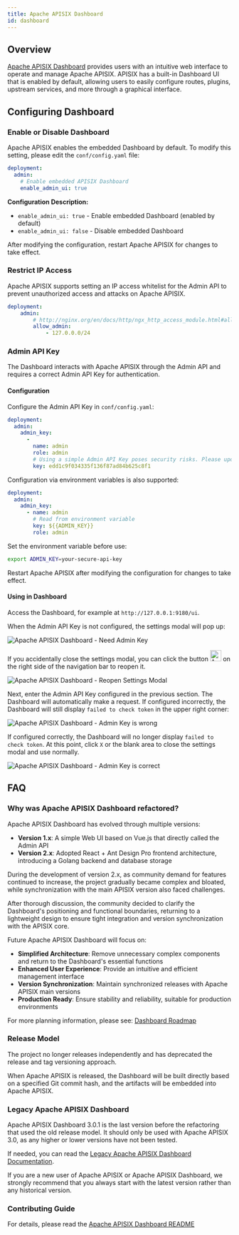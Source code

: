```yaml
---
title: Apache APISIX Dashboard
id: dashboard
---
```


<!--
#
# Licensed to the Apache Software Foundation (ASF) under one or more
# contributor license agreements.  See the NOTICE file distributed with
# this work for additional information regarding copyright ownership.
# The ASF licenses this file to You under the Apache License, Version 2.0
# (the "License"); you may not use this file except in compliance with
# the License.  You may obtain a copy of the License at
#
#     http://www.apache.org/licenses/LICENSE-2.0
#
# Unless required by applicable law or agreed to in writing, software
# distributed under the License is distributed on an "AS IS" BASIS,
# WITHOUT WARRANTIES OR CONDITIONS OF ANY KIND, either express or implied.
# See the License for the specific language governing permissions and
# limitations under the License.
#
-->

## Overview

[Apache APISIX Dashboard](https://github.com/apache/apisix-dashboard) provides users with an intuitive web interface to operate and manage Apache APISIX. APISIX has a built-in Dashboard UI that is enabled by default, allowing users to easily configure routes, plugins, upstream services, and more through a graphical interface.

## Configuring Dashboard

### Enable or Disable Dashboard

Apache APISIX enables the embedded Dashboard by default. To modify this setting, please edit the `conf/config.yaml` file:

```yaml title="./conf/config.yaml"
deployment:
  admin:
    # Enable embedded APISIX Dashboard
    enable_admin_ui: true
```

**Configuration Description:**

- `enable_admin_ui: true` - Enable embedded Dashboard (enabled by default)
- `enable_admin_ui: false` - Disable embedded Dashboard

After modifying the configuration, restart Apache APISIX for changes to take effect.

### Restrict IP Access

Apache APISIX supports setting an IP access whitelist for the Admin API to prevent unauthorized access and attacks on Apache APISIX.

```yaml title="./conf/config.yaml"
deployment:
    admin:
        # http://nginx.org/en/docs/http/ngx_http_access_module.html#allow
        allow_admin:
            - 127.0.0.0/24
```

### Admin API Key

The Dashboard interacts with Apache APISIX through the Admin API and requires a correct Admin API Key for authentication.

#### Configuration

Configure the Admin API Key in `conf/config.yaml`:

```yaml title="./conf/config.yaml"
deployment:
  admin:
    admin_key:
      -
        name: admin
        role: admin
        # Using a simple Admin API Key poses security risks. Please update it when deploying to production
        key: edd1c9f034335f136f87ad84b625c8f1
```

Configuration via environment variables is also supported:

```yaml title="./conf/config.yaml"
deployment:
  admin:
    admin_key:
      - name: admin
        # Read from environment variable
        key: ${{ADMIN_KEY}}
        role: admin
```

Set the environment variable before use:

```bash
export ADMIN_KEY=your-secure-api-key
```

Restart Apache APISIX after modifying the configuration for changes to take effect.

#### Using in Dashboard

Access the Dashboard, for example at `http://127.0.0.1:9180/ui`.

When the Admin API Key is not configured, the settings modal will pop up:

![Apache APISIX Dashboard - Need Admin Key](../../assets/images/dashboard-need-admin-key.png)

If you accidentally close the settings modal, you can click the button <img src="../../assets/images/dashboard-settings-btn-icon.png" alt="Apache APISIX Dashboard - Settings btn icon" width="25px" /> on the right side of the navigation bar to reopen it.

![Apache APISIX Dashboard - Reopen Settings Modal](../../assets/images/dashboard-reopen-settings-modal.png)

Next, enter the Admin API Key configured in the previous section. The Dashboard will automatically make a request. If configured incorrectly, the Dashboard will still display `failed to check token` in the upper right corner:

![Apache APISIX Dashboard - Admin Key is wrong](../../assets/images/dashboard-admin-key-is-wrong.png)

If configured correctly, the Dashboard will no longer display `failed to check token`. At this point, click `X` or the blank area to close the settings modal and use normally.

![Apache APISIX Dashboard - Admin Key is correct](../../assets/images/dashboard-admin-key-is-correct.png)

## FAQ

### Why was Apache APISIX Dashboard refactored?

Apache APISIX Dashboard has evolved through multiple versions:

- **Version 1.x**: A simple Web UI based on Vue.js that directly called the Admin API
- **Version 2.x**: Adopted React + Ant Design Pro frontend architecture, introducing a Golang backend and database storage

During the development of version 2.x, as community demand for features continued to increase, the project gradually became complex and bloated, while synchronization with the main APISIX version also faced challenges.

After thorough discussion, the community decided to clarify the Dashboard's positioning and functional boundaries, returning to a lightweight design to ensure tight integration and version synchronization with the APISIX core.

Future Apache APISIX Dashboard will focus on:

- **Simplified Architecture**: Remove unnecessary complex components and return to the Dashboard's essential functions
- **Enhanced User Experience**: Provide an intuitive and efficient management interface
- **Version Synchronization**: Maintain synchronized releases with Apache APISIX main versions
- **Production Ready**: Ensure stability and reliability, suitable for production environments

For more planning information, please see: [Dashboard Roadmap](https://github.com/apache/apisix-dashboard/issues/2981)

### Release Model

The project no longer releases independently and has deprecated the release and tag versioning approach.

When Apache APISIX is released, the Dashboard will be built directly based on a specified Git commit hash, and the artifacts will be embedded into Apache APISIX.

### Legacy Apache APISIX Dashboard

Apache APISIX Dashboard 3.0.1 is the last version before the refactoring that used the old release model. It should only be used with Apache APISIX 3.0, as any higher or lower versions have not been tested.

If needed, you can read the [Legacy Apache APISIX Dashboard Documentation](https://apache-apisix.netlify.app/docs/dashboard/user_guide/).

If you are a new user of Apache APISIX or Apache APISIX Dashboard, we strongly recommend that you always start with the latest version rather than any historical version.

### Contributing Guide

For details, please read the [Apache APISIX Dashboard README](https://github.com/apache/apisix-dashboard/blob/master/README.md)
